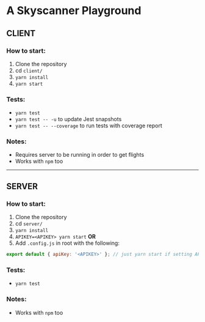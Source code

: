 # A Skyscanner Playground

## CLIENT

### How to start:
1. Clone the repository
2. cd `client/`
3. `yarn install`
4. `yarn start`


### Tests:
- `yarn test`
- `yarn test -- -u` to update Jest snapshots
- `yarn test -- --coverage` to run tests with coverage report


### Notes:
- Requires server to be running in order to get flights
- Works with `npm` too

----------------------

## SERVER

### How to start:
1. Clone the repository
2. cd `server/`
3. `yarn install`
4. `APIKEY=<APIKEY> yarn start` **OR**
4. Add `.config.js` in root with the following:

```javascript
export default { apiKey: '<APIKEY>' }; // just yarn start if setting APIKEY here
```

### Tests:
- `yarn test`


### Notes:
- Works with `npm` too
